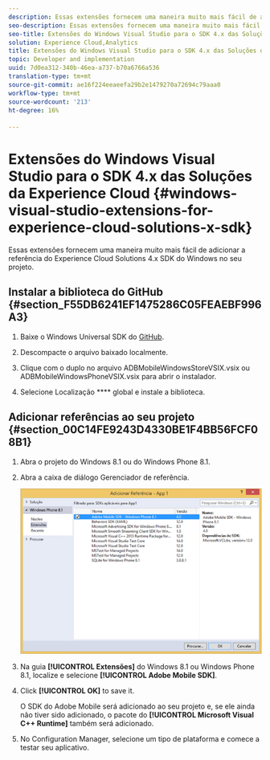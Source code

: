 ```yaml
---
description: Essas extensões fornecem uma maneira muito mais fácil de adicionar a referência do Experience Cloud Solutions 4.x SDK do Windows no seu projeto.
seo-description: Essas extensões fornecem uma maneira muito mais fácil de adicionar a referência do Experience Cloud Solutions 4.x SDK do Windows no seu projeto.
seo-title: Extensões do Windows Visual Studio para o SDK 4.x das Soluções da Experience Cloud
solution: Experience Cloud,Analytics
title: Extensões do Windows Visual Studio para o SDK 4.x das Soluções da Experience Cloud
topic: Developer and implementation
uuid: 7d0ea312-340b-46ea-a737-b70a6766a536
translation-type: tm+mt
source-git-commit: ae16f224eeaeefa29b2e1479270a72694c79aaa0
workflow-type: tm+mt
source-wordcount: '213'
ht-degree: 16%

---
```



# Extensões do Windows Visual Studio para o SDK 4.x das Soluções da Experience Cloud {#windows-visual-studio-extensions-for-experience-cloud-solutions-x-sdk}

Essas extensões fornecem uma maneira muito mais fácil de adicionar a referência do Experience Cloud Solutions 4.x SDK do Windows no seu projeto.

## Instalar a biblioteca do GitHub {#section_F55DB6241EF1475286C05FEAEBF996A3}

1. Baixe o Windows Universal SDK do [GitHub](https://github.com/Adobe-Marketing-Cloud/mobile-services/releases).
1. Descompacte o arquivo baixado localmente.
1. Clique com o duplo no arquivo ADBMobileWindowsStoreVSIX.vsix ou ADBMobileWindowsPhoneVSIX.vsix para abrir o instalador.

1. Selecione Localização **** global e instale a biblioteca.

## Adicionar referências ao seu projeto {#section_00C14FE9243D4330BE1F4BB56FCF08B1}

1. Abra o projeto do Windows 8.1 ou do Windows Phone 8.1.
1. Abra a caixa de diálogo Gerenciador de referência.

   ![](assets/ref_manager.png)

1. Na guia **[!UICONTROL Extensões]** do Windows 8.1 ou Windows Phone 8.1, localize e selecione **[!UICONTROL Adobe Mobile SDK]**.
1. Click **[!UICONTROL OK]** to save it.

   O SDK do Adobe Mobile será adicionado ao seu projeto e, se ele ainda não tiver sido adicionado, o pacote do **[!UICONTROL Microsoft Visual C++ Runtime]** também será adicionado.

1. No Configuration Manager, selecione um tipo de plataforma e comece a testar seu aplicativo.

